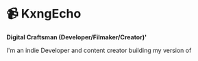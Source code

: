 # 📹 KxngEcho

**Digital Craftsman (Developer/Filmaker/Creator)'**

I'm an indie Developer and content creator building my version of
